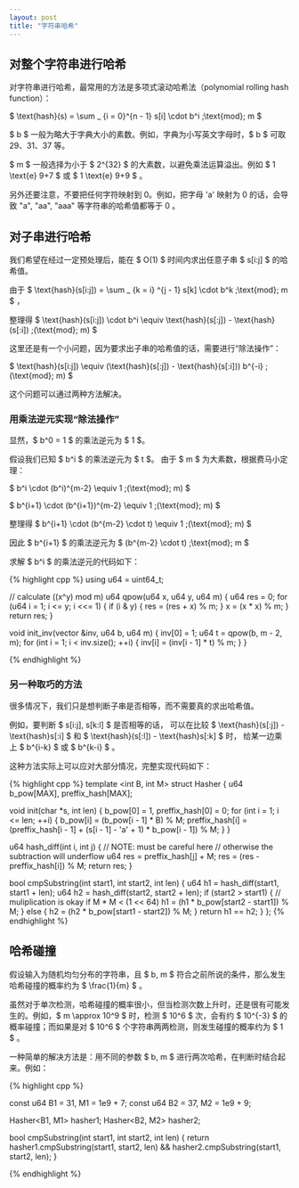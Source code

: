 ```yaml
---
layout: post
title: "字符串哈希"
---
```


## 对整个字符串进行哈希

对字符串进行哈希，最常用的方法是多项式滚动哈希法（polynomial rolling hash function）：

$ \text{hash}(s) = \sum _ {i = 0}^{n - 1} s[i] \cdot b^i \;\text{mod}\; m $

$ b $ 一般为略大于字典大小的素数。例如，字典为小写英文字母时，$ b $ 可取 29、31、37 等。

$ m $ 一般选择为小于 $ 2^{32} $ 的大素数，以避免乘法运算溢出。例如 $ 1 \text{e} 9+7 $ 或 $ 1 \text{e} 9+9 $ 。

另外还要注意，不要把任何字符映射到 0。例如，把字母 'a' 映射为 0 的话，会导致 "a", "aa", "aaa" 等字符串的哈希值都等于 0 。

## 对子串进行哈希

我们希望在经过一定预处理后，能在 $ O(1) $ 时间内求出任意子串 $ s[i:j] $ 的哈希值。

由于 $ \text{hash}(s[i:j]) = \sum _ {k = i} ^{j - 1} s[k] \cdot b^k \;\text{mod}\; m $ ，

整理得 $ \text{hash}(s[i:j]) \cdot b^i \equiv \text{hash}(s[:j]) - \text{hash}(s[:i]) \;(\text{mod}\; m) $

这里还是有一个小问题，因为要求出子串的哈希值的话，需要进行“除法操作”：

$ \text{hash}(s[i:j]) \equiv (\text{hash}(s[:j]) - \text{hash}(s[:i])) b^{-i} \;(\text{mod}\; m) $

这个问题可以通过两种方法解决。

### 用乘法逆元实现“除法操作”

显然，$ b^0 = 1 $ 的乘法逆元为 $ 1 $。

假设我们已知 $ b^i $ 的乘法逆元为 $ t $。
由于 $ m $ 为大素数，根据费马小定理：

$ b^i \cdot (b^i)^{m-2} \equiv 1 \;(\text{mod}\; m) $

$ b^{i+1} \cdot (b^{i+1})^{m-2} \equiv 1 \;(\text{mod}\; m) $

整理得 $ b^{i+1} \cdot (b^{m-2} \cdot t) \equiv 1 \;(\text{mod}\; m) $

因此 $ b^{i+1} $ 的乘法逆元为 $ (b^{m-2} \cdot t) \;\text{mod}\; m $

求解 $ b^i $ 的乘法逆元的代码如下：

{% highlight cpp %}
using u64 = uint64_t;

// calculate ((x^y) mod m)
u64 qpow(u64 x, u64 y, u64 m) {
    u64 res = 0;
    for (u64 i = 1; i <= y; i <<= 1) {
        if (i & y) {
            res = (res + x) % m;
        }
        x = (x * x) % m;
    }
    return res;
}

void init_inv(vector<u64> &inv, u64 b, u64 m) {
    inv[0] = 1; 
    u64 t = qpow(b, m - 2, m);
    for (int i = 1; i < inv.size(); ++i) {
        inv[i] = (inv[i - 1] * t) % m;
    }
}


{% endhighlight %}


### 另一种取巧的方法

很多情况下，我们只是想判断子串是否相等，而不需要真的求出哈希值。

例如，要判断 $ s[i:j], s[k:l] $ 是否相等的话，
可以在比较 $ \text{hash}(s[:j]) - \text{hash}s[:i] $ 
和 $ \text{hash}(s[:l]) - \text{hash}s[:k] $ 时，
给某一边乘上 $ b^{i-k} $ 或 $ b^{k-i} $ 。

这种方法实际上可以应对大部分情况，完整实现代码如下：

{% highlight cpp %}
template <int B, int M> struct Hasher {
  u64 b_pow[MAX], preffix_hash[MAX];

  void init(char *s, int len) {
    b_pow[0] = 1, preffix_hash[0] = 0;
    for (int i = 1; i <= len; ++i) {
      b_pow[i] = (b_pow[i - 1] * B) % M;
      preffix_hash[i] =
          (preffix_hash[i - 1] + (s[i - 1] - 'a' + 1) * b_pow[i - 1]) % M;
    }
  }

  u64 hash_diff(int i, int j) {
    // NOTE: must be careful here
    // otherwise the subtraction will underflow
    u64 res = preffix_hash[j] + M;
    res = (res - preffix_hash[i]) % M;
    return res;
  }

  bool cmpSubstring(int start1, int start2, int len) {
    u64 h1 = hash_diff(start1, start1 + len);
    u64 h2 = hash_diff(start2, start2 + len);
    if (start2 > start1) {
      // muliplication is okay if M * M < (1 << 64)
      h1 = (h1 * b_pow[start2 - start1]) % M;
    } else {
      h2 = (h2 * b_pow[start1 - start2]) % M;
    }
    return h1 == h2;
  }
};
{% endhighlight %}

## 哈希碰撞

假设输入为随机均匀分布的字符串，且 $ b, m $ 符合之前所说的条件，那么发生哈希碰撞的概率约为 $ \frac{1}{m} $ 。

虽然对于单次检测，哈希碰撞的概率很小，但当检测次数上升时，还是很有可能发生的。例如，$ m \approx 10^9 $ 时，检测 $ 10^6 $ 次，会有约 $ 10^{-3} $ 的概率碰撞；而如果是对 $ 10^6 $ 个字符串两两检测，则发生碰撞的概率约为 $ 1 $ 。

一种简单的解决方法是：用不同的参数 $ b, m $ 进行两次哈希，在判断时结合起来。例如：

{% highlight cpp %}

const u64 B1 = 31, M1 = 1e9 + 7;
const u64 B2 = 37, M2 = 1e9 + 9;

Hasher<B1, M1> hasher1;
Hasher<B2, M2> hasher2;

bool cmpSubstring(int start1, int start2, int len) {
    return hasher1.cmpSubstring(start1, start2, len) &&
           hasher2.cmpSubstring(start1, start2, len);
}

{% endhighlight %}
